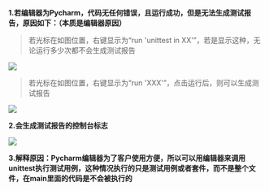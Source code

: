 **1.若编辑器为Pycharm，代码无任何错误，且运行成功，但是无法生成测试报告，原因如下：（本质是编辑器原因）**

>若光标在如图位置，右键显示为“run 'unittest in XX'”，若是显示这种，无论运行多少次都不会生成测试报告

![](https://i.imgur.com/QQdq6j9.png)

>若光标在如图位置，右键显示为“run 'XXX'”，点击运行后，则可以生成测试报告

![](https://i.imgur.com/NM2tp5i.png) 

**2.会生成测试报告的控制台标志**

![](https://i.imgur.com/8ByvxN6.png)

**3.解释原因：Pycharm编辑器为了客户使用方便，所以可以用编辑器来调用unittest执行测试用例，这种情况执行的只是测试用例或者套件，而不是整个文件，在main里面的代码是不会被执行的**
